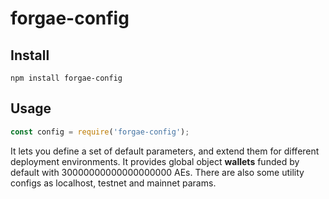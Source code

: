 # forgae-config

## Install

```text
npm install forgae-config
```

## Usage

```javascript
const config = require('forgae-config');
```

It lets you define a set of default parameters, and extend them for different deployment environments. It provides global object **wallets** funded by default with 30000000000000000000 AEs. There are also some utility configs as localhost, testnet and mainnet params.

